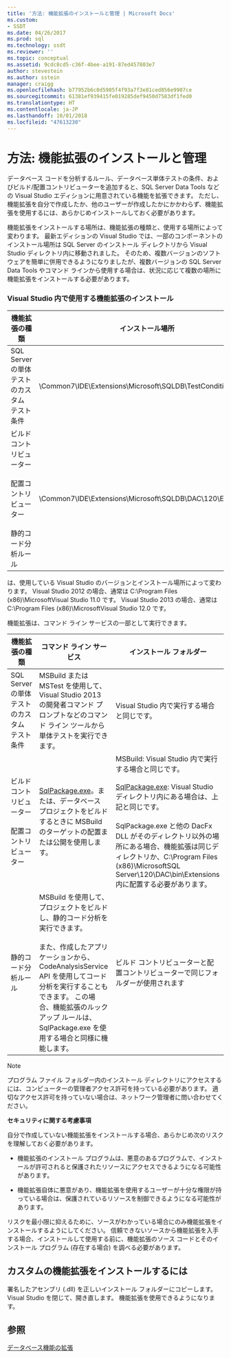 ```yaml
---
title: '方法: 機能拡張のインストールと管理 | Microsoft Docs'
ms.custom:
- SSDT
ms.date: 04/26/2017
ms.prod: sql
ms.technology: ssdt
ms.reviewer: ''
ms.topic: conceptual
ms.assetid: 9cdc8cd5-c36f-4bee-a191-87ed457803e7
author: stevestein
ms.author: sstein
manager: craigg
ms.openlocfilehash: b77952b6c0d5985f4f93a7f3e81ced856e9907ce
ms.sourcegitcommit: 61381ef939415fe019285def9450d7583df1fed0
ms.translationtype: HT
ms.contentlocale: ja-JP
ms.lasthandoff: 10/01/2018
ms.locfileid: "47613230"
---
```

# <a name="how-to-install-and-manage-feature-extensions"></a>方法: 機能拡張のインストールと管理
データベース コードを分析するルール、データベース単体テストの条件、およびビルド/配置コントリビューターを追加すると、SQL Server Data Tools などの Visual Studio エディションに用意されている機能を拡張できます。 ただし、機能拡張を自分で作成したか、他のユーザーが作成したかにかかわらず、機能拡張を使用するには、あらかじめインストールしておく必要があります。  
  
機能拡張をインストールする場所は、機能拡張の種類と、使用する場所によって変わります。 最新エディションの Visual Studio では、一部のコンポーネントのインストール場所は SQL Server のインストール ディレクトリから Visual Studio ディレクトリ内に移動されました。 そのため、複数バージョンのソフトウェアを簡単に併用できるようになりましたが、複数バージョンの SQL Server Data Tools やコマンド ラインから使用する場合は、状況に応じて複数の場所に機能拡張をインストールする必要があります。  
  
### <a name="installing-extensions-for-use-inside-visual-studio"></a>Visual Studio 内で使用する機能拡張のインストール  
  
|機能拡張の種類|インストール場所|  
|------------------|--------------------|  
|SQL Server の単体テストのカスタム テスト条件|<Visual Studio Install Dir>\Common7\IDE\Extensions\\Microsoft\SQLDB\TestConditions|  
|ビルド コントリビューター<br /><br />配置コントリビューター<br /><br />静的コード分析ルール|<Visual Studio Install Dir>\Common7\IDE\Extensions\\Microsoft\SQLDB\DAC\120\Extensions|  
  
<Visual Studio Install Dir> は、使用している Visual Studio のバージョンとインストール場所によって変わります。 Visual Studio 2012 の場合、通常は C:\Program Files (x86)\\MicrosoftVisual Studio 11.0 です。 Visual Studio 2013 の場合、通常は C:\Program Files (x86)\\MicrosoftVisual Studio 12.0 です。  
  
機能拡張は、コマンド ライン サービスの一部として実行できます。  
  
|機能拡張の種類|コマンド ライン サービス|インストール フォルダー|  
|------------------|------------------------|------------------|  
|SQL Server の単体テストのカスタム テスト条件|MSBuild または MSTest を使用して、Visual Studio 2013 の開発者コマンド プロンプトなどのコマンド ライン ツールから単体テストを実行できます。|Visual Studio 内で実行する場合と同じです。|  
|ビルド コントリビューター<br /><br />配置コントリビューター|[SqlPackage.exe](../tools/sqlpackage.md)。または、データベース プロジェクトをビルドするときに MSBuild のターゲットの配置または公開を使用します。|MSBuild: Visual Studio 内で実行する場合と同じです。<br /><br />[SqlPackage.exe](../tools/sqlpackage.md): Visual Studio ディレクトリ内にある場合は、上記と同じです。<br /><br />SqlPackage.exe と他の DacFx DLL がそのディレクトリ以外の場所にある場合、機能拡張は同じディレクトリか、C:\Program Files (x86)\\MicrosoftSQL Server\120\DAC\bin\Extensions 内に配置する必要があります。|  
|静的コード分析ルール|MSBuild を使用して、プロジェクトをビルドし、静的コード分析を実行できます。<br /><br />また、作成したアプリケーションから、CodeAnalysisService API を使用してコード分析を実行することもできます。 この場合、機能拡張のルックアップ ルールは、SqlPackage.exe を使用する場合と同様に機能します。|ビルド コントリビューターと配置コントリビューターで同じフォルダーが使用されます|  
  
> [!NOTE]  
> プログラム ファイル フォルダー内のインストール ディレクトリにアクセスするには、コンピューターの管理者アクセス許可を持っている必要があります。 適切なアクセス許可を持っていない場合は、ネットワーク管理者に問い合わせてください。  
  
**セキュリティに関する考慮事項**  
  
自分で作成していない機能拡張をインストールする場合、あらかじめ次のリスクを理解しておく必要があります。  
  
-   機能拡張のインストール プログラムは、悪意のあるプログラムで、インストールが許可されると保護されたリソースにアクセスできるようになる可能性があります。  
  
-   機能拡張自体に悪意があり、機能拡張を使用するユーザーが十分な権限が持っている場合は、保護されているリソースを制御できるようになる可能性があります。  
  
リスクを最小限に抑えるために、ソースがわかっている場合にのみ機能拡張をインストールするようにしてください。 信頼できないソースから機能拡張を入手する場合、インストールして使用する前に、機能拡張のソース コードとそのインストール プログラム (存在する場合) を調べる必要があります。  
  
## <a name="to-install-a-custom-feature-extension"></a>カスタムの機能拡張をインストールするには  
署名したアセンブリ (.dll) を正しいインストール フォルダーにコピーします。 Visual Studio を閉じて、開き直します。 機能拡張を使用できるようになります。  
  
## <a name="see-also"></a>参照  
[データベース機能の拡張](../ssdt/extending-the-database-features.md)  
  
